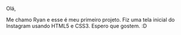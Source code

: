Olá, 


Me chamo Ryan e esse é meu primeiro projeto. 
Fiz uma tela inicial do Instagram usando HTML5 e CSS3. 
Espero que gostem. :D
